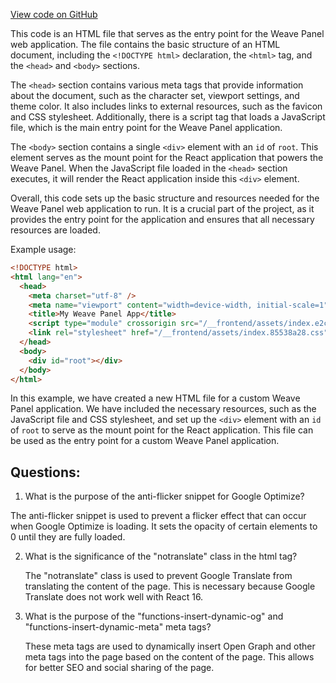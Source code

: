 [View code on GitHub](https://github.com/wandb/weave/weave/frontend/index.html)

This code is an HTML file that serves as the entry point for the Weave Panel web application. The file contains the basic structure of an HTML document, including the `<!DOCTYPE html>` declaration, the `<html>` tag, and the `<head>` and `<body>` sections. 

The `<head>` section contains various meta tags that provide information about the document, such as the character set, viewport settings, and theme color. It also includes links to external resources, such as the favicon and CSS stylesheet. Additionally, there is a script tag that loads a JavaScript file, which is the main entry point for the Weave Panel application.

The `<body>` section contains a single `<div>` element with an `id` of `root`. This element serves as the mount point for the React application that powers the Weave Panel. When the JavaScript file loaded in the `<head>` section executes, it will render the React application inside this `<div>` element.

Overall, this code sets up the basic structure and resources needed for the Weave Panel web application to run. It is a crucial part of the project, as it provides the entry point for the application and ensures that all necessary resources are loaded. 

Example usage:
```html
<!DOCTYPE html>
<html lang="en">
  <head>
    <meta charset="utf-8" />
    <meta name="viewport" content="width=device-width, initial-scale=1" />
    <title>My Weave Panel App</title>
    <script type="module" crossorigin src="/__frontend/assets/index.e2c913f5.js"></script>
    <link rel="stylesheet" href="/__frontend/assets/index.85538a28.css">
  </head>
  <body>
    <div id="root"></div>
  </body>
</html>
```
In this example, we have created a new HTML file for a custom Weave Panel application. We have included the necessary resources, such as the JavaScript file and CSS stylesheet, and set up the `<div>` element with an `id` of `root` to serve as the mount point for the React application. This file can be used as the entry point for a custom Weave Panel application.
## Questions: 
 1. What is the purpose of the anti-flicker snippet for Google Optimize?
   
   The anti-flicker snippet is used to prevent a flicker effect that can occur when Google Optimize is loading. It sets the opacity of certain elements to 0 until they are fully loaded.

2. What is the significance of the "notranslate" class in the html tag?
   
   The "notranslate" class is used to prevent Google Translate from translating the content of the page. This is necessary because Google Translate does not work well with React 16.

3. What is the purpose of the "functions-insert-dynamic-og" and "functions-insert-dynamic-meta" meta tags?
   
   These meta tags are used to dynamically insert Open Graph and other meta tags into the page based on the content of the page. This allows for better SEO and social sharing of the page.